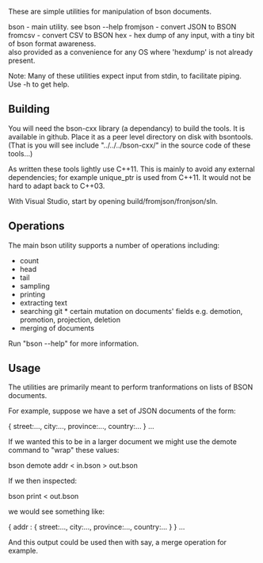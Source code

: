These are simple utilities for manipulation of bson documents.

bson     - main utility.  see bson --help
fromjson - convert JSON to BSON
fromcsv  - convert CSV to BSON
hex      - hex dump of any input, with a tiny bit of bson format awareness.  
           also provided as a convenience for any OS where 'hexdump' is not already present.

Note: Many of these utilities expect input from stdin, to facilitate piping.  
      Use -h to get help.

## Building

You will need the bson-cxx library (a dependancy) to build the tools.  It is available in github. 
Place it as a peer level directory on disk with bsontools.  (That is you will see 
include "../../../bson-cxx/" in the source code of these tools...)

As written these tools lightly use C++11.  This is mainly to avoid any external dependencies; for 
example unique_ptr is used from C++11.  It would not be hard to adapt back to C++03.

With Visual Studio, start by opening build/fromjson/fronjson/sln.

## Operations

The main bson utility supports a number of operations including: 

* count
* head
* tail
* sampling
* printing
* extracting text
* searching
git * certain mutation on documents' fields e.g. demotion, promotion, projection, deletion
* merging of documents

Run "bson --help" for more information.

## Usage

The utilities are primarily meant to perform tranformations on lists of BSON documents.

For example, suppose we have a set of JSON documents of the form:

{ street:..., city:..., province:..., country:... }
...

If we wanted this to be in a larger document we might use the demote command to "wrap" these 
values:

bson demote addr < in.bson > out.bson

If we then inspected:

bson print < out.bson

we would see something like:

{ addr : { street:..., city:..., province:..., country:... } }
...

And this output could be used then with say, a merge operation for example.
